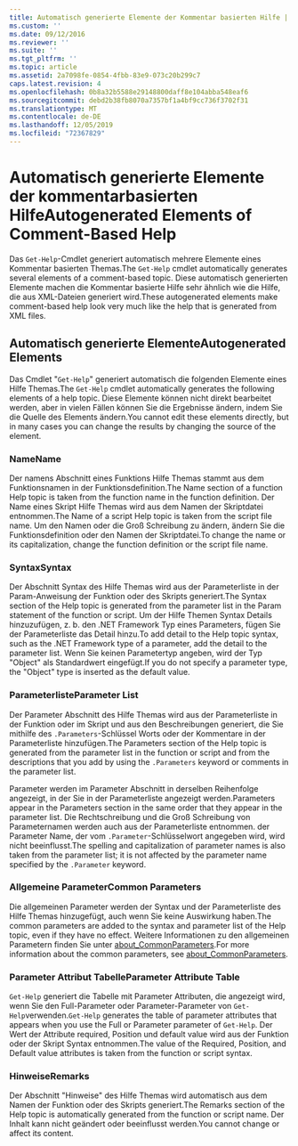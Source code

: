 ```yaml
---
title: Automatisch generierte Elemente der Kommentar basierten Hilfe | Microsoft-Dokumentation
ms.custom: ''
ms.date: 09/12/2016
ms.reviewer: ''
ms.suite: ''
ms.tgt_pltfrm: ''
ms.topic: article
ms.assetid: 2a7098fe-0854-4fbb-83e9-073c20b299c7
caps.latest.revision: 4
ms.openlocfilehash: 0b8a32b5588e29148800daff8e104abba548eaf6
ms.sourcegitcommit: debd2b38fb8070a7357bf1a4bf9cc736f3702f31
ms.translationtype: MT
ms.contentlocale: de-DE
ms.lasthandoff: 12/05/2019
ms.locfileid: "72367829"
---
```

# <a name="autogenerated-elements-of-comment-based-help"></a><span data-ttu-id="4a910-102">Automatisch generierte Elemente der kommentarbasierten Hilfe</span><span class="sxs-lookup"><span data-stu-id="4a910-102">Autogenerated Elements of Comment-Based Help</span></span>

<span data-ttu-id="4a910-103">Das `Get-Help`-Cmdlet generiert automatisch mehrere Elemente eines Kommentar basierten Themas.</span><span class="sxs-lookup"><span data-stu-id="4a910-103">The `Get-Help` cmdlet automatically generates several elements of a comment-based topic.</span></span> <span data-ttu-id="4a910-104">Diese automatisch generierten Elemente machen die Kommentar basierte Hilfe sehr ähnlich wie die Hilfe, die aus XML-Dateien generiert wird.</span><span class="sxs-lookup"><span data-stu-id="4a910-104">These autogenerated elements make comment-based help look very much like the help that is generated from XML files.</span></span>

## <a name="autogenerated-elements"></a><span data-ttu-id="4a910-105">Automatisch generierte Elemente</span><span class="sxs-lookup"><span data-stu-id="4a910-105">Autogenerated Elements</span></span>

<span data-ttu-id="4a910-106">Das Cmdlet "`Get-Help`" generiert automatisch die folgenden Elemente eines Hilfe Themas.</span><span class="sxs-lookup"><span data-stu-id="4a910-106">The `Get-Help` cmdlet automatically generates the following elements of a help topic.</span></span> <span data-ttu-id="4a910-107">Diese Elemente können nicht direkt bearbeitet werden, aber in vielen Fällen können Sie die Ergebnisse ändern, indem Sie die Quelle des Elements ändern.</span><span class="sxs-lookup"><span data-stu-id="4a910-107">You cannot edit these elements directly, but in many cases you can change the results by changing the source of the element.</span></span>

### <a name="name"></a><span data-ttu-id="4a910-108">Name</span><span class="sxs-lookup"><span data-stu-id="4a910-108">Name</span></span>

<span data-ttu-id="4a910-109">Der namens Abschnitt eines Funktions Hilfe Themas stammt aus dem Funktionsnamen in der Funktionsdefinition.</span><span class="sxs-lookup"><span data-stu-id="4a910-109">The Name section of a function Help topic is taken from the function name in the function definition.</span></span> <span data-ttu-id="4a910-110">Der Name eines Skript Hilfe Themas wird aus dem Namen der Skriptdatei entnommen.</span><span class="sxs-lookup"><span data-stu-id="4a910-110">The Name of a script Help topic is taken from the script file name.</span></span> <span data-ttu-id="4a910-111">Um den Namen oder die Groß Schreibung zu ändern, ändern Sie die Funktionsdefinition oder den Namen der Skriptdatei.</span><span class="sxs-lookup"><span data-stu-id="4a910-111">To change the name or its capitalization, change the function definition or the script file name.</span></span>

### <a name="syntax"></a><span data-ttu-id="4a910-112">Syntax</span><span class="sxs-lookup"><span data-stu-id="4a910-112">Syntax</span></span>

<span data-ttu-id="4a910-113">Der Abschnitt Syntax des Hilfe Themas wird aus der Parameterliste in der Param-Anweisung der Funktion oder des Skripts generiert.</span><span class="sxs-lookup"><span data-stu-id="4a910-113">The Syntax section of the Help topic is generated from the parameter list in the Param statement of the function or script.</span></span> <span data-ttu-id="4a910-114">Um der Hilfe Themen Syntax Details hinzuzufügen, z. b. den .NET Framework Typ eines Parameters, fügen Sie der Parameterliste das Detail hinzu.</span><span class="sxs-lookup"><span data-stu-id="4a910-114">To add detail to the Help topic syntax, such as the .NET Framework type of a parameter, add the detail to the parameter list.</span></span> <span data-ttu-id="4a910-115">Wenn Sie keinen Parametertyp angeben, wird der Typ "Object" als Standardwert eingefügt.</span><span class="sxs-lookup"><span data-stu-id="4a910-115">If you do not specify a parameter type, the "Object" type is inserted as the default value.</span></span>

### <a name="parameter-list"></a><span data-ttu-id="4a910-116">Parameterliste</span><span class="sxs-lookup"><span data-stu-id="4a910-116">Parameter List</span></span>

<span data-ttu-id="4a910-117">Der Parameter Abschnitt des Hilfe Themas wird aus der Parameterliste in der Funktion oder im Skript und aus den Beschreibungen generiert, die Sie mithilfe des `.Parameters`-Schlüssel Worts oder der Kommentare in der Parameterliste hinzufügen.</span><span class="sxs-lookup"><span data-stu-id="4a910-117">The Parameters section of the Help topic is generated from the parameter list in the function or script and from the descriptions that you add by using the `.Parameters` keyword or comments in the parameter list.</span></span>

<span data-ttu-id="4a910-118">Parameter werden im Parameter Abschnitt in derselben Reihenfolge angezeigt, in der Sie in der Parameterliste angezeigt werden.</span><span class="sxs-lookup"><span data-stu-id="4a910-118">Parameters appear in the Parameters section in the same order that they appear in the parameter list.</span></span> <span data-ttu-id="4a910-119">Die Rechtschreibung und die Groß Schreibung von Parameternamen werden auch aus der Parameterliste entnommen. der Parameter Name, der vom `.Parameter`-Schlüsselwort angegeben wird, wird nicht beeinflusst.</span><span class="sxs-lookup"><span data-stu-id="4a910-119">The spelling and capitalization of parameter names is also taken from the parameter list; it is not affected by the parameter name specified by the `.Parameter` keyword.</span></span>

### <a name="common-parameters"></a><span data-ttu-id="4a910-120">Allgemeine Parameter</span><span class="sxs-lookup"><span data-stu-id="4a910-120">Common Parameters</span></span>

<span data-ttu-id="4a910-121">Die allgemeinen Parameter werden der Syntax und der Parameterliste des Hilfe Themas hinzugefügt, auch wenn Sie keine Auswirkung haben.</span><span class="sxs-lookup"><span data-stu-id="4a910-121">The common parameters are added to the syntax and parameter list of the Help topic, even if they have no effect.</span></span> <span data-ttu-id="4a910-122">Weitere Informationen zu den allgemeinen Parametern finden Sie unter [about_CommonParameters](/powershell/module/microsoft.powershell.core/about/about_commonparameters).</span><span class="sxs-lookup"><span data-stu-id="4a910-122">For more information about the common parameters, see [about_CommonParameters](/powershell/module/microsoft.powershell.core/about/about_commonparameters).</span></span>

### <a name="parameter-attribute-table"></a><span data-ttu-id="4a910-123">Parameter Attribut Tabelle</span><span class="sxs-lookup"><span data-stu-id="4a910-123">Parameter Attribute Table</span></span>

<span data-ttu-id="4a910-124">`Get-Help` generiert die Tabelle mit Parameter Attributen, die angezeigt wird, wenn Sie den Full-Parameter oder Parameter-Parameter von `Get-Help`verwenden.</span><span class="sxs-lookup"><span data-stu-id="4a910-124">`Get-Help` generates the table of parameter attributes that appears when you use the Full or Parameter parameter of `Get-Help`.</span></span> <span data-ttu-id="4a910-125">Der Wert der Attribute required, Position und default value wird aus der Funktion oder der Skript Syntax entnommen.</span><span class="sxs-lookup"><span data-stu-id="4a910-125">The value of the Required, Position, and Default value attributes is taken from the function or script syntax.</span></span>

### <a name="remarks"></a><span data-ttu-id="4a910-126">Hinweise</span><span class="sxs-lookup"><span data-stu-id="4a910-126">Remarks</span></span>

<span data-ttu-id="4a910-127">Der Abschnitt "Hinweise" des Hilfe Themas wird automatisch aus dem Namen der Funktion oder des Skripts generiert.</span><span class="sxs-lookup"><span data-stu-id="4a910-127">The Remarks section of the Help topic is automatically generated from the function or script name.</span></span> <span data-ttu-id="4a910-128">Der Inhalt kann nicht geändert oder beeinflusst werden.</span><span class="sxs-lookup"><span data-stu-id="4a910-128">You cannot change or affect its content.</span></span>
